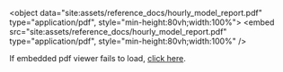 <object data="site:assets/reference_docs/hourly_model_report.pdf" type="application/pdf", style="min-height:80vh;width:100%">
    <embed src="site:assets/reference_docs/hourly_model_report.pdf" type="application/pdf", style="min-height:80vh;width:100%" />
</object>

If embedded pdf viewer fails to load, <a href="site:assets/reference_docs/hourly_model_report.pdf">click here</a>.